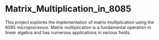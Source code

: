 # Matrix_Multiplication_in_8085
This project explores the implementation of matrix multiplication using the 8085 microprocessor.   Matrix multiplication is a fundamental operation in linear algebra and has numerous applications in various fields. 
